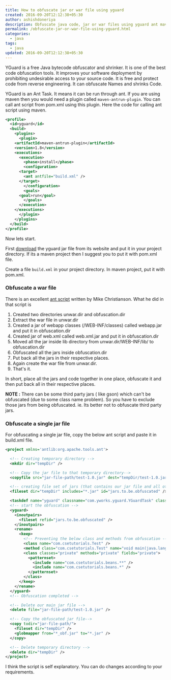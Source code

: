 ```yaml
---
title: How to obfuscate jar or war file using yguard
created: 2016-09-20T12:12:38+05:30
author: ashishdoneriya
description: Obfuscate java code, jar or war files using yguard ant maven project. code obfuscation tool
permalink: /obfuscate-jar-or-war-file-using-yguard.html
categories:
  - java
tags:
  - java
updated: 2016-09-20T12:12:38+05:30
---
```


YGuard is a free Java bytecode obfuscator and shrinker. It is one of the best code obfuscation tools. It improves your software deployment by prohibiting undesirable access to your source code. It is free and protect code from reverse engineering. It can obfuscate Names and shrinks Code.

YGuard is an Ant Task. It means it can be run through ant. If you are using maven then you would need a plugin called `maven-antrun-plugin`. You can call ant script from pom.xml using this plugin. Here the code for calling ant script using maven.

```xml
<profile>
  <id>yguard</id>
  <build>
    <plugins>
      <plugin>
    <artifactId>maven-antrun-plugin</artifactId>
    <version>1.8</version>
    <executions>
      <execution>
        <phase>install</phase>
        <configuration>
      <target>
        <ant antfile="build.xml" />
      </target>
        </configuration>
        <goals>
      <goal>run</goal>
        </goals>
      </execution>
    </executions>
      </plugin>
    </plugins>
  </build>
</profile>
```
Now lets start.

First [download](https://www.yworks.com/downloads#yGuard) the yguard jar file from its website and put it in your project directory. If its a maven project then I suggest you to put it with pom.xml file.

Create a file `build.xml` in your project directory. In maven project, put it with pom.xml.

### Obfuscate a war file

There is an excellent [ant script](http://codeaweso.me/2009/02/obfuscating-a-webapp-war-file-with-yguard-and-ant/) written by Mike Christianson. What he did in that script is  
1. Created two directories unwar.dir and obfuscation.dir  
2. Extract the war file in unwar.dir  
3. Created a jar of webapp classes (/WEB-INF/classes) called webapp.jar and put it in obfuscation.dir  
4. Created jar of web.xml called web.xml.jar and put it in obfuscation.dir  
5. Moved all the jar inside lib directory from unwar.dir/WEB-INF/lib/ to obfuscation.dir  
6. Obfuscated all the jars inside obfuscation.dir  
7. Put back all the jars in their respective places.  
8. Again create the war file from unwar.dir.  
9. That's it.

In short, place all the jars and code together in one place, obfuscate it and then put back all in their respective places.

**NOTE :** There can be some third party jars ( like gson) which can't be obfuscated (due to some class name problem). So you have to exclude those jars from being obfuscated. ie. Its better not to obfuscate third party jars.

### Obfuscate a single jar file

For obfuscating a single jar file, copy the below ant script and paste it in build.xml file.

```xml
<project xmlns='antlib:org.apache.tools.ant'>

  <!-- Creating temporary directory -->
  <mkdir dir="tempDir" />

  <!-- Copy the jar file to that temporary directory-->
  <copyfile src="jar-file-path/test-1.0.jar" dest="tempDir/test-1.0.jar"/>

  <!-- creating file set of jars (that contains our jar file and all other jars that uses this jar)-->
  <fileset dir="tempDir" includes="*.jar" id="jars.to.be.obfuscated" />

  <taskdef name="yguard" classname="com.yworks.yguard.YGuardTask" classpath="yguard.jar" />
  <!-- start the obfuscation -->
  <yguard>
    <inoutpairs>
      <fileset refid="jars.to.be.obfuscated" />
    </inoutpairs>
    <rename>
      <keep>
        <!-- Preventing the below class and methods from obfuscation -->
        <class name="com.csetutorials.Test" />
        <method class="com.csetutorials.Test" name="void main(java.lang.String[])" />
        <class classes="private" methods="private" fields="private">
          <patternset>
            <include name="com.csetutorials.beans.**" />
            <include name="com.csetutorials.beans.*" />
          </patternset>
        </class>
      </keep>
    </rename>
  </yguard>
  <!-- Obfuscation completed -->

  <!-- Delete our main jar file -->
  <delete file="jar-file-path/test-1.0.jar" />

  <!-- Copy the obfuscated jar file-->
  <copy todir="jar-file-path/">
    <fileset dir="tempDir" />
    <globmapper from="*_obf.jar" to="*.jar" />
  </copy>

  <!-- Delete temporary directory -->
  <delete dir="tempDir" />
</project>
```

I think the script is self explanatory. You can do changes according to your requirements.
